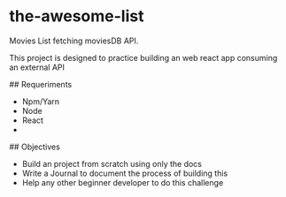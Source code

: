 # the-awesome-list
<p>Movies List fetching moviesDB API.</p>
<p>This project is designed to practice building an web react app consuming an external API</p>
## Requeriments
<ul>
<li>Npm/Yarn</li>
<li>Node</li>
<li>React<li>
</ul>
## Objectives
<ul>
<li>Build an project from scratch using only the docs</li>
<li>Write a Journal to document the process of building this</li>
<li>Help any other beginner developer to do this challenge</li>
